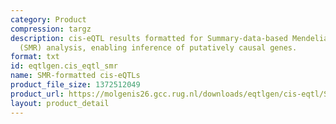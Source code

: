 ```yaml
---
category: Product
compression: targz
description: cis-eQTL results formatted for Summary-data-based Mendelian Randomization
  (SMR) analysis, enabling inference of putatively causal genes.
format: txt
id: eqtlgen.cis_eqtl_smr
name: SMR-formatted cis-eQTLs
product_file_size: 1372512049
product_url: https://molgenis26.gcc.rug.nl/downloads/eqtlgen/cis-eqtl/SMR_formatted/cis-eQTL-SMR_20191212.tar.gz
layout: product_detail
---
```

